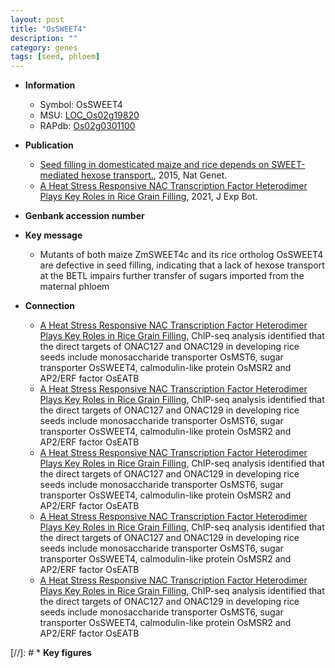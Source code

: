 ```yaml
---
layout: post
title: "OsSWEET4"
description: ""
category: genes
tags: [seed, phloem]
---
```


* **Information**  
    + Symbol: OsSWEET4  
    + MSU: [LOC_Os02g19820](http://rice.plantbiology.msu.edu/cgi-bin/ORF_infopage.cgi?orf=LOC_Os02g19820)  
    + RAPdb: [Os02g0301100](http://rapdb.dna.affrc.go.jp/viewer/gbrowse_details/irgsp1?name=Os02g0301100)  

* **Publication**  
    + [Seed filling in domesticated maize and rice depends on SWEET-mediated hexose transport.](http://www.ncbi.nlm.nih.gov/pubmed?term=Seed+filling+in+domesticated+maize+and+rice+depends+on+SWEET-mediated+hexose+transport.%5BTitle%5D), 2015, Nat Genet.
    + [A Heat Stress Responsive NAC Transcription Factor Heterodimer Plays Key Roles in Rice Grain Filling](http://www.ncbi.nlm.nih.gov/pubmed?term=A+Heat+Stress+Responsive+NAC+Transcription+Factor+Heterodimer+Plays+Key+Roles+in+Rice+Grain+Filling%5BTitle%5D), 2021, J Exp Bot.

* **Genbank accession number**  

* **Key message**  
    + Mutants of both maize ZmSWEET4c and its rice ortholog OsSWEET4 are defective in seed filling, indicating that a lack of hexose transport at the BETL impairs further transfer of sugars imported from the maternal phloem

* **Connection**  
    + [A Heat Stress Responsive NAC Transcription Factor Heterodimer Plays Key Roles in Rice Grain Filling](http://www.ncbi.nlm.nih.gov/pubmed?term=A+Heat+Stress+Responsive+NAC+Transcription+Factor+Heterodimer+Plays+Key+Roles+in+Rice+Grain+Filling%5BTitle%5D),  ChIP-seq analysis identified that the direct targets of ONAC127 and ONAC129 in developing rice seeds include monosaccharide transporter OsMST6, sugar transporter OsSWEET4, calmodulin-like protein OsMSR2 and AP2/ERF factor OsEATB
    + [A Heat Stress Responsive NAC Transcription Factor Heterodimer Plays Key Roles in Rice Grain Filling](http://www.ncbi.nlm.nih.gov/pubmed?term=A+Heat+Stress+Responsive+NAC+Transcription+Factor+Heterodimer+Plays+Key+Roles+in+Rice+Grain+Filling%5BTitle%5D),  ChIP-seq analysis identified that the direct targets of ONAC127 and ONAC129 in developing rice seeds include monosaccharide transporter OsMST6, sugar transporter OsSWEET4, calmodulin-like protein OsMSR2 and AP2/ERF factor OsEATB
    + [A Heat Stress Responsive NAC Transcription Factor Heterodimer Plays Key Roles in Rice Grain Filling](http://www.ncbi.nlm.nih.gov/pubmed?term=A+Heat+Stress+Responsive+NAC+Transcription+Factor+Heterodimer+Plays+Key+Roles+in+Rice+Grain+Filling%5BTitle%5D),  ChIP-seq analysis identified that the direct targets of ONAC127 and ONAC129 in developing rice seeds include monosaccharide transporter OsMST6, sugar transporter OsSWEET4, calmodulin-like protein OsMSR2 and AP2/ERF factor OsEATB
    + [A Heat Stress Responsive NAC Transcription Factor Heterodimer Plays Key Roles in Rice Grain Filling](http://www.ncbi.nlm.nih.gov/pubmed?term=A+Heat+Stress+Responsive+NAC+Transcription+Factor+Heterodimer+Plays+Key+Roles+in+Rice+Grain+Filling%5BTitle%5D),  ChIP-seq analysis identified that the direct targets of ONAC127 and ONAC129 in developing rice seeds include monosaccharide transporter OsMST6, sugar transporter OsSWEET4, calmodulin-like protein OsMSR2 and AP2/ERF factor OsEATB
    + [A Heat Stress Responsive NAC Transcription Factor Heterodimer Plays Key Roles in Rice Grain Filling](http://www.ncbi.nlm.nih.gov/pubmed?term=A+Heat+Stress+Responsive+NAC+Transcription+Factor+Heterodimer+Plays+Key+Roles+in+Rice+Grain+Filling%5BTitle%5D),  ChIP-seq analysis identified that the direct targets of ONAC127 and ONAC129 in developing rice seeds include monosaccharide transporter OsMST6, sugar transporter OsSWEET4, calmodulin-like protein OsMSR2 and AP2/ERF factor OsEATB

[//]: # * **Key figures**  


